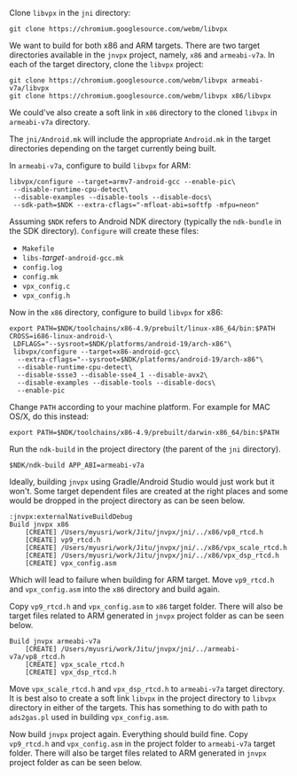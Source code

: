 Clone `libvpx` in the `jni` directory:

    git clone https://chromium.googlesource.com/webm/libvpx

We want to build for both x86 and ARM targets. There are two target
directories available in the `jnvpx` project, namely, `x86` and
`armeabi-v7a`. In each of the target directory, clone the `libvpx`
project:

    git clone https://chromium.googlesource.com/webm/libvpx armeabi-v7a/libvpx
    git clone https://chromium.googlesource.com/webm/libvpx x86/libvpx

We could've also create a soft link in `x86` directory to the cloned
`libvpx` in `armeabi-v7a` directory.

The `jni/Android.mk` will include the appropriate `Android.mk` in the
target directories depending on the target currently being built.

In `armeabi-v7a`, configure to build `libvpx` for ARM:

    libvpx/configure --target=armv7-android-gcc --enable-pic\
     --disable-runtime-cpu-detect\
     --disable-examples --disable-tools --disable-docs\
     --sdk-path=$NDK --extra-cflags="-mfloat-abi=softfp -mfpu=neon"

Assuming `$NDK` refers to Android NDK directory (typically the `ndk-bundle`
in the SDK directory). `Configure` will create these files:

* `Makefile`
* `libs-`*target*`-android-gcc.mk`
* `config.log`
* `config.mk`
* `vpx_config.c`
* `vpx_config.h`

Now in the `x86` directory, configure to build `libvpx` for x86:

    export PATH=$NDK/toolchains/x86-4.9/prebuilt/linux-x86_64/bin:$PATH
    CROSS=i686-linux-android-\
     LDFLAGS="--sysroot=$NDK/platforms/android-19/arch-x86"\
     libvpx/configure --target=x86-android-gcc\
      --extra-cflags="--sysroot=$NDK/platforms/android-19/arch-x86"\
      --disable-runtime-cpu-detect\
      --disable-ssse3 --disable-sse4_1 --disable-avx2\
      --disable-examples --disable-tools --disable-docs\
      --enable-pic

Change `PATH` according to your machine platform. For example for MAC OS/X,
do this instead:

    export PATH=$NDK/toolchains/x86-4.9/prebuilt/darwin-x86_64/bin:$PATH

Run the `ndk-build` in the project directory (the parent of the `jni` directory).

    $NDK/ndk-build APP_ABI=armeabi-v7a

Ideally, building `jnvpx` using Gradle/Android Studio would just work
but it won't. Some target dependent files are created at the right places
and some would be dropped in the project directory as can be seen below.
~~~~~~~~~~~~~~
:jnvpx:externalNativeBuildDebug
Build jnvpx x86
    [CREATE] /Users/myusri/work/Jitu/jnvpx/jni/../x86/vp8_rtcd.h
    [CREATE] vp9_rtcd.h
    [CREATE] /Users/myusri/work/Jitu/jnvpx/jni/../x86/vpx_scale_rtcd.h
    [CREATE] /Users/myusri/work/Jitu/jnvpx/jni/../x86/vpx_dsp_rtcd.h
    [CREATE] vpx_config.asm
~~~~~~~~~~~~~~

Which will lead to failure when building for ARM target. Move
`vp9_rtcd.h` and `vpx_config.asm` into the `x86` directory and build
again.

Copy `vp9_rtcd.h` and `vpx_config.asm` to `x86` target folder. There
will also be target files related to ARM generated in `jnvpx` project
folder as can be seen below.
~~~~~~~~~~~~~~
Build jnvpx armeabi-v7a
    [CREATE] /Users/myusri/work/Jitu/jnvpx/jni/../armeabi-v7a/vp8_rtcd.h
    [CREATE] vpx_scale_rtcd.h
    [CREATE] vpx_dsp_rtcd.h
~~~~~~~~~~~~~~

Move `vpx_scale_rtcd.h` and `vpx_dsp_rtcd.h` to `armeabi-v7a` target
directory. It is best also to create a soft link `libvpx` in the project
directory to `libvpx` directory in either of the targets. This has
something to do with path to `ads2gas.pl` used in building
`vpx_config.asm`.

Now build `jnvpx` project again. Everything should build fine.
Copy `vp9_rtcd.h` and `vpx_config.asm` in the project folder to
`armeabi-v7a` target folder. There will also be target files related to
ARM generated in `jnvpx` project folder as can be seen below.


